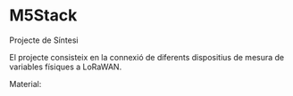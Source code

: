 # M5Stack
Projecte de Síntesi

El projecte consisteix en la connexió de diferents dispositius de mesura de variables físiques a LoRaWAN.

Material:


